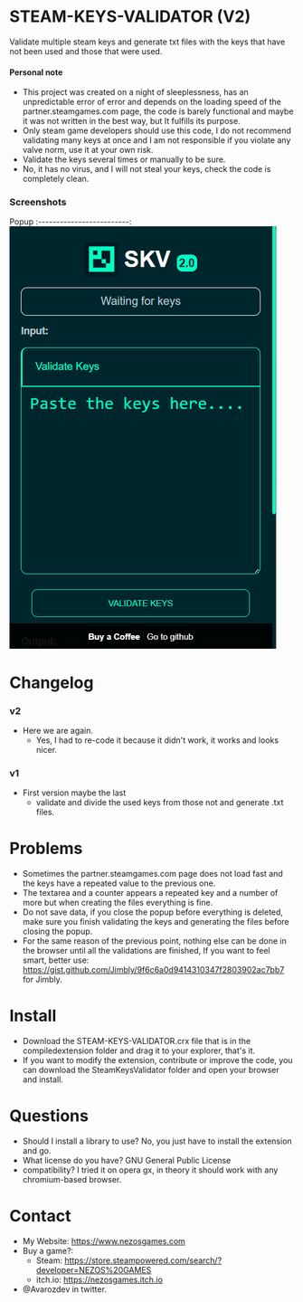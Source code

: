 # STEAM-KEYS-VALIDATOR (V2)

Validate multiple steam keys and generate txt files with the keys that have not been used and those that were used.

#### Personal note
* This project was created on a night of sleeplessness, has an unpredictable error of error and depends on the loading speed of the partner.steamgames.com page, the code is barely functional and maybe it was not written in the best way, but It fulfills its purpose.
* Only steam game developers should use this code, I do not recommend validating many keys at once and I am not responsible if you violate any valve norm, use it at your own risk.
* Validate the keys several times or manually to be sure.
* No, it has no virus, and I will not steal your keys, check the code is completely clean.

### Screenshots
Popup
:-------------------------:
![Example](./SteamKeysValidator/images/Screenshots.png)

# Changelog
### v2
* Here we are again.
   * Yes, I had to re-code it because it didn't work, it works and looks nicer.
### v1
* First version maybe the last
   * validate and divide the used keys from those not and generate .txt files.

# Problems
* Sometimes the partner.steamgames.com page does not load fast and the keys have a repeated value to the previous one.
* The textarea and a counter appears a repeated key and a number of more but when creating the files everything is fine.
* Do not save data, if you close the popup before everything is deleted, make sure you finish validating the keys and generating the files before closing the popup.
* For the same reason of the previous point, nothing else can be done in the browser until all the validations are finished, If you want to feel smart, better use: https://gist.github.com/Jimbly/9f6c6a0d9414310347f2803902ac7bb7 for Jimbly.

# Install
* Download the STEAM-KEYS-VALIDATOR.crx file that is in the compiledextension folder and drag it to your explorer, that's it.
* If you want to modify the extension, contribute or improve the code, you can download the SteamKeysValidator folder and open your browser and install.

# Questions
* Should I install a library to use? No, you just have to install the extension and go.
* What license do you have? GNU General Public License
* compatibility? I tried it on opera gx, in theory it should work with any chromium-based browser.

# Contact
* My Website: https://www.nezosgames.com
* Buy a game?: 
   * Steam: https://store.steampowered.com/search/?developer=NEZOS%20GAMES 
   * itch.io: https://nezosgames.itch.io
* @Avarozdev in twitter.
